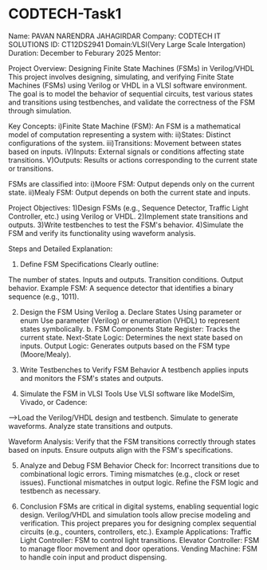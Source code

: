 # CODTECH-Task1
Name: PAVAN NARENDRA JAHAGIRDAR
Company: CODTECH IT SOLUTIONS
ID: CT12DS2941
Domain:VLSI(Very Large Scale Intergation)
Duration: December to Feburary 2025
Mentor:

Project Overview: Designing Finite State Machines (FSMs) in Verilog/VHDL
This project involves designing, simulating, and verifying Finite State Machines (FSMs) using Verilog or VHDL in a VLSI software environment. 
The goal is to model the behavior of sequential circuits, test various states and transitions using testbenches, and validate the correctness 
of the FSM through simulation.

Key Concepts:
i)Finite State Machine (FSM): An FSM is a mathematical model of computation representing a system with:
ii)States: Distinct configurations of the system.
iii)Transitions: Movement between states based on inputs.
iV)Inputs: External signals or conditions affecting state transitions.
V)Outputs: Results or actions corresponding to the current state or transitions.

FSMs are classified into:
i)Moore FSM: Output depends only on the current state.
ii)Mealy FSM: Output depends on both the current state and inputs.

Project Objectives:
1)Design FSMs (e.g., Sequence Detector, Traffic Light Controller, etc.) using Verilog or VHDL.
2)Implement state transitions and outputs.
3)Write testbenches to test the FSM's behavior.
4)Simulate the FSM and verify its functionality using waveform analysis.

Steps and Detailed Explanation:
1. Define FSM Specifications
Clearly outline:

The number of states.
Inputs and outputs.
Transition conditions.
Output behavior.
Example FSM: A sequence detector that identifies a binary sequence (e.g., 1011).

2. Design the FSM Using Verilog
a. Declare States Using parameter or enum
Use parameter (Verilog) or enumeration (VHDL) to represent states symbolically.
b. FSM Components
State Register: Tracks the current state.
Next-State Logic: Determines the next state based on inputs.
Output Logic: Generates outputs based on the FSM type (Moore/Mealy).

3. Write Testbenches to Verify FSM Behavior
A testbench applies inputs and monitors the FSM's states and outputs.

4. Simulate the FSM in VLSI Tools
Use VLSI software like ModelSim, Vivado, or Cadence:

-->Load the Verilog/VHDL design and testbench.
Simulate to generate waveforms.
Analyze state transitions and outputs.

Waveform Analysis:
Verify that the FSM transitions correctly through states based on inputs.
Ensure outputs align with the FSM's specifications.

5. Analyze and Debug FSM Behavior
Check for:
Incorrect transitions due to combinational logic errors.
Timing mismatches (e.g., clock or reset issues).
Functional mismatches in output logic.
Refine the FSM logic and testbench as necessary.

6. Conclusion
FSMs are critical in digital systems, enabling sequential logic design.
Verilog/VHDL and simulation tools allow precise modeling and verification.
This project prepares you for designing complex sequential circuits (e.g., counters, controllers, etc.).
Example Applications:
Traffic Light Controller: FSM to control light transitions.
Elevator Controller: FSM to manage floor movement and door operations.
Vending Machine: FSM to handle coin input and product dispensing.





